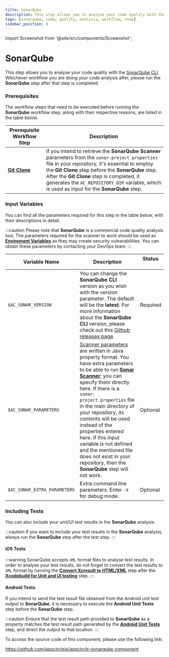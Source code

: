 ```yaml
---
title: SonarQube
description: This step allows you to analyse your code quality with the SonarQube CLI.
tags: [sonarqube, code, quality, analysis, workflow, step]
sidebar_position: 8
---
```


import Screenshot from '@site/src/components/Screenshot';

# SonarQube

This step allows you to analyse your code quality with the [SonarQube CLI](https://docs.sonarsource.com/sonarqube/latest/analyzing-source-code/scanners/sonarscanner). Whichever workflow you are doing your code analysis after, please run the **SonarQube** step after that step is completed.

<Screenshot url='https://cdn.appcircle.io/docs/assets/BE2583-sonarOrder.png' />

### Prerequisites

The workflow steps that need to be executed before running the **SonarQube** workflow step, along with their respective reasons, are listed in the table below.

| Prerequisite Workflow Step                      | Description                                     |
|-------------------------------------------------|-------------------------------------------------|
| [**Git Clone**](https://docs.appcircle.io/workflows/common-workflow-steps/#git-clone) | If you intend to retrieve the **SonarQube Scanner** parameters from the `sonar-project.properties` file in your repository, it's essential to employ the **Git Clone** step before the **SonarQube** step. After the **Git Clone** step is completed, it generates the `AC_REPOSITORY_DIR` variable, which is used as input for the **SonarQube** step. |

### Input Variables
You can find all the parameters required for this step in the table below, with their descriptions in detail.

<Screenshot url='https://cdn.appcircle.io/docs/assets/BE2583-sonarInput.png' />

:::caution
Please note that **SonarQube** is a commercial code quality analysis tool. The parameters required for the scanner to work should be used as [**Enviroment Variables**](https://docs.appcircle.io/environment-variables/) as they may create security vulnerabilities. You can obtain these parameters by contacting your DevOps team.
:::

| Variable Name                 | Description                                    |Status              |
|-------------------------------|------------------------------------------------|--------------------|
| `$AC_SONAR_VERSION`         | You can change the **SonarQube CLI** version as you wish with the version parameter. The default will be the **latest**. For more information about the **SonarQube CLI** version, please check out this [Github releases page](https://github.com/SonarSource/sonar-scanner-cli/releases). | Required |
| `$AC_SONAR_PARAMETERS`       | [Scanner parameters](https://docs.sonarsource.com/sonarqube/9.9/analyzing-source-code/analysis-parameters/) are written in Java property format. You have extra parameters to be able to run [**Sonar Scanner**](https://docs.sonarsource.com/sonarqube/9.9/analyzing-source-code/scanners/sonarscanner/); you can specify them directly here. If there is a `sonar-project.properties` file in the main directory of your repository, its contents will be used instead of the properties entered here. If this input variable is not defined and the mentioned file does not exist in your repository, then the **SonarQube** step will not work. | Optional |
| `$AC_SONAR_EXTRA_PARAMETERS` | Extra command line parameters. Enter `-X` for debug mode. | Optional |

### Including Tests
You can also include your unit/UI test results in the **SonarQube** analysis.

:::caution
If you want to include your test results in the **SonarQube** analysis, always run the **SonarQube** step after the test step.
:::

#### iOS Tests
<Screenshot url='https://cdn.appcircle.io/docs/assets/BE2583-sonarTestOrder.png' />

:::warning
SonarQube accepts `XML` format files to analyse test results. In order to analyse your test results, do not forget to convert the test results to `XML` format by running the [**Convert Xcresult to HTML/XML**](https://github.com/appcircleio/appcircle-ios-xcresult-convert-html-xml-component) step after the [**Xcodebuild for Unit and UI testing**](https://docs.appcircle.io/workflows/ios-specific-workflow-steps#xcodebuild-for-unit-and-ui-tests) step.
:::

#### Android Tests
If you intend to send the test result file obtained from the Android unit test output to **SonarQube**, it is necessary to execute the **Android Unit Tests** step before the **SonarQube** step.

<Screenshot url='https://cdn.appcircle.io/docs/assets/BE2583-sonarTestAndroidOrder.png' />

:::caution
Ensure that the test result path provided to **SonarQube** as a property matches the test result path generated by the [**Android Unit Tests**](https://docs.appcircle.io/workflows/android-specific-workflow-steps/#android-unit-tests) step, and direct the output to that location.
:::

To access the source code of this component, please use the following link:

https://github.com/appcircleio/appcircle-sonarqube-component